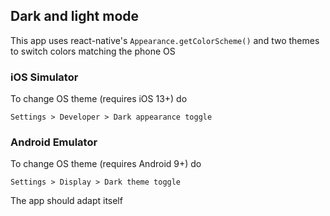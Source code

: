 ## Dark and light mode

This app uses react-native's `Appearance.getColorScheme()` and two themes to switch colors matching the phone OS

### iOS Simulator

To change OS theme (requires iOS 13+) do

`Settings > Developer > Dark appearance toggle`

### Android Emulator

To change OS theme (requires Android 9+) do

`Settings > Display > Dark theme toggle`

The app should adapt itself
